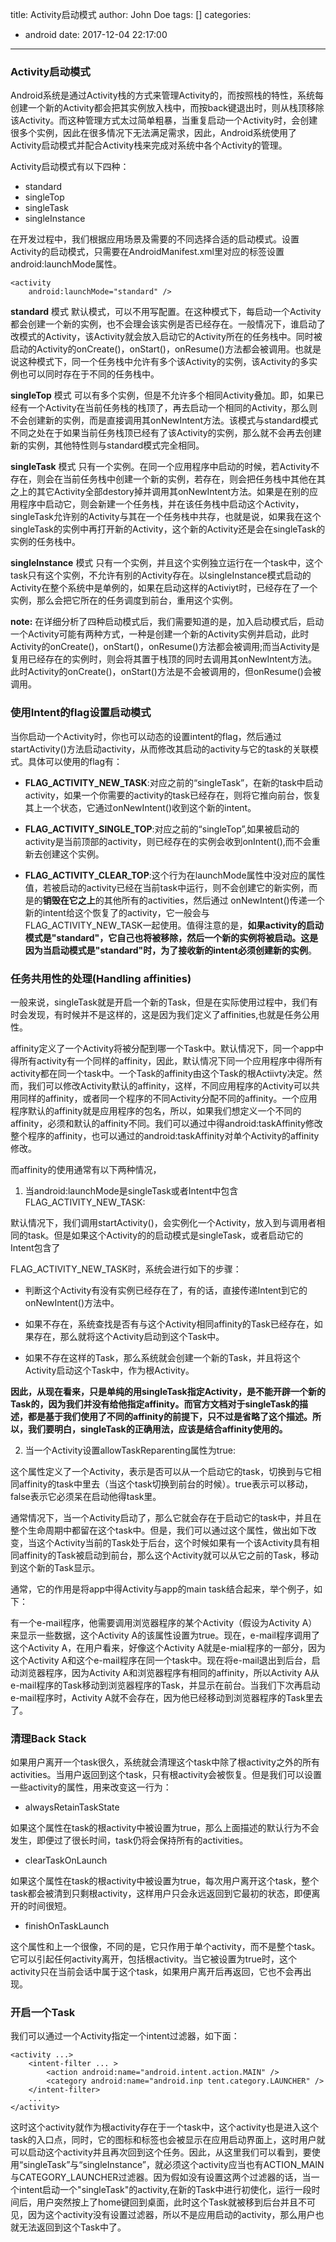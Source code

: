 title: Activity启动模式
author: John Doe
tags: []
categories:
  - android
date: 2017-12-04 22:17:00
---

### Activity启动模式

Android系统是通过Activity栈的方式来管理Activity的，而按照栈的特性，系统每创建一个新的Activity都会把其实例放入栈中，而按back键退出时，则从栈顶移除该Activity。而这种管理方式太过简单粗暴，当重复启动一个Activity时，会创建很多个实例，因此在很多情况下无法满足需求，因此，Android系统使用了Activity启动模式并配合Activity栈来完成对系统中各个Activity的管理。

Activity启动模式有以下四种：
* standard
* singleTop
* singleTask
* singleInstance

在开发过程中，我们根据应用场景及需要的不同选择合适的启动模式。设置Activity的启动模式，只需要在AndroidManifest.xml里对应的<activity>标签设置android:launchMode属性。

```
<activity   
    android:launchMode="standard" /> 
```
**standard** 模式
默认模式，可以不用写配置。在这种模式下，每启动一个Activity都会创建一个新的实例，也不会理会该实例是否已经存在。一般情况下，谁启动了改模式的Activity，该Activity就会放入启动它的Activity所在的任务栈中。同时被启动的Activity的onCreate()，onStart()，onResume()方法都会被调用。也就是说这种模式下，同一个任务栈中允许有多个该Activity的实例，该Activity的多实例也可以同时存在于不同的任务栈中。

**singleTop** 模式
可以有多个实例，但是不允许多个相同Activity叠加。即，如果已经有一个Activity在当前任务栈的栈顶了，再去启动一个相同的Activity，那么则不会创建新的实例，而是直接调用其onNewIntent方法。该模式与standard模式不同之处在于如果当前任务栈顶已经有了该Activity的实例，那么就不会再去创建新的实例，其他特性则与standard模式完全相同。

**singleTask** 模式
只有一个实例。在同一个应用程序中启动的时候，若Activity不存在，则会在当前任务栈中创建一个新的实例，若存在，则会把任务栈中其他在其之上的其它Activity全部destory掉并调用其onNewIntent方法。如果是在别的应用程序中启动它，则会新建一个任务栈，并在该任务栈中启动这个Activity，singleTask允许别的Activity与其在一个任务栈中共存，也就是说，如果我在这个singleTask的实例中再打开新的Activity，这个新的Activity还是会在singleTask的实例的任务栈中。

**singleInstance** 模式
只有一个实例，并且这个实例独立运行在一个task中，这个task只有这个实例，不允许有别的Activity存在。以singleInstance模式启动的Activity在整个系统中是单例的，如果在启动这样的Activiyt时，已经存在了一个实例，那么会把它所在的任务调度到前台，重用这个实例。

**note:** 在详细分析了四种启动模式后，我们需要知道的是，加入启动模式后，启动一个Activity可能有两种方式，一种是创建一个新的Activity实例并启动，此时Activity的onCreate()，onStart()，onResume()方法都会被调用;而当Activity是复用已经存在的实例时，则会将其置于栈顶的同时去调用其onNewIntent方法。此时Activity的onCreate()，onStart()方法是不会被调用的，但onResume()会被调用。

### 使用Intent的flag设置启动模式

当你启动一个Activity时，你也可以动态的设置intent的flag，然后通过startActivity()方法启动activity，从而修改其启动的activity与它的task的关联模式。具体可以使用的flag有：

*  **FLAG_ACTIVITY_NEW_TASK**:对应之前的“singleTask”，在新的task中启动activity，如果一个你需要的activity的task已经存在，则将它推向前台，恢复其上一个状态，它通过onNewIntent()收到这个新的intent。

*  **FLAG_ACTIVITY_SINGLE_TOP**:对应之前的“singleTop”,如果被启动的activity是当前顶部的activity，则已经存在的实例会收到onIntent(),而不会重新去创建这个实例。

*  **FLAG_ACTIVITY_CLEAR_TOP**:这个行为在launchMode属性中没对应的属性值，若被启动的activity已经在当前task中运行，则不会创建它的新实例，而是的**销毁在它之上**的其他所有的activities，然后通过 onNewIntent()传递一个新的intent给这个恢复了的activity，它一般会与FLAG_ACTIVITY_NEW_TASK一起使用。值得注意的是，**如果activity的启动模式是"standard"，它自己也将被移除，然后一个新的实例将被启动。这是因为当启动模式是"standard"时，为了接收新的intent必须创建新的实例**。

### 任务共用性的处理(Handling affinities)

一般来说，singleTask就是开启一个新的Task，但是在实际使用过程中，我们有时会发现，有时候并不是这样的，这是因为我们定义了affinities,也就是任务公用性。

affinity定义了一个Activity将被分配到哪一个Task中。默认情况下，同一个app中得所有activity有一个同样的affinity，因此，默认情况下同一个应用程序中得所有activity都在同一个task中。一个Task的affinity由这个Task的根Actiivty决定。然而，我们可以修改Activity默认的affinity，这样，不同应用程序的Activity可以共用同样的affinity，或者同一个程序的不同Activity分配不同的affinity。一个应用程序默认的affinity就是应用程序的包名，所以，如果我们想定义一个不同的affinity，必须和默认的affinity不同。我们可以通过<application>中得android:taskAffinity修改整个程序的affinity，也可以通过<activity>的android:taskAffinity对单个Activity的affinity修改。

而affinity的使用通常有以下两种情况，

1.  当android:launchMode是singleTask或者Intent中包含FLAG_ACTIVITY_NEW_TASK:

默认情况下，我们调用startActivity()，会实例化一个Activity，放入到与调用者相同的task。但是如果这个Activity的的启动模式是singleTask，或者启动它的Intent包含了

FLAG_ACTIVITY_NEW_TASK时，系统会进行如下的步骤：

*   判断这个Activity有没有实例已经存在了，有的话，直接传递Intent到它的onNewIntent()方法中。

*   如果不存在，系统查找是否有与这个Activity相同affinity的Task已经存在，如果存在，那么就将这个Activity启动到这个Task中。

*   如果不存在这样的Task，那么系统就会创建一个新的Task，并且将这个Activity启动这个Task中，作为根Activity。

**因此，从现在看来，只是单纯的用singleTask指定Activity，是不能开辟一个新的Task的，因为我们并没有给他指定affinity。而官方文档对于singleTask的描述，都是基于我们使用了不同的affinity的前提下，只不过是省略了这个描述。所以，我们要明白，singleTask的正确用法，应该是结合affinity使用的。**

2.  当一个Activity设置allowTaskReparenting属性为true:

这个属性定义了一个Activity，表示是否可以从一个启动它的task，切换到与它相同affinity的task中里去（当这个task切换到前台的时候）。true表示可以移动，false表示它必须呆在启动他得task里。

通常情况下，当一个Activity启动了，那么它就会存在于启动它的task中，并且在整个生命周期中都留在这个task中。但是，我们可以通过这个属性，做出如下改变，当这个Activity当前的Task处于后台，这个时候如果有一个该Activity具有相同affinity的Task被启动到前台，那么这个Activity就可以从它之前的Task，移动到这个新的Task显示。

通常，它的作用是将app中得Activity与app的main task结合起来，举个例子，如下：

有一个e-mail程序，他需要调用浏览器程序的某个Activity（假设为Activity A）来显示一些数据，这个Activity A的该属性设置为true。现在，e-mail程序调用了这个Activity A，在用户看来，好像这个Activity A就是e-mial程序的一部分，因为这个Activity A和这个e-mail程序在同一个task中。现在将e-mail退出到后台，启动浏览器程序，因为Activity  A和浏览器程序有相同的affinity，所以Activity A从e-mail程序的Task移动到浏览器程序的Task，并显示在前台。当我们下次再启动e-mail程序时，Activity A就不会存在，因为他已经移动到浏览器程序的Task里去了。

### 清理Back Stack

如果用户离开一个task很久，系统就会清理这个task中除了根activity之外的所有activities。当用户返回到这个task，只有根activity会被恢复。但是我们可以设置一些activity的属性，用来改变这一行为：

*   alwaysRetainTaskState

如果这个属性在task的根activity中被设置为true，那么上面描述的默认行为不会发生，即便过了很长时间，task仍将会保持所有的activities。

*   clearTaskOnLaunch

如果这个属性在task的根activity中被设置为true，每次用户离开这个task，整个task都会被清到只剩根activity，这样用户只会永远返回到它最初的状态，即便离开的时间很短。

*   finishOnTaskLaunch

这个属性和上一个很像，不同的是，它只作用于单个activity，而不是整个task。它可以引起任何activity离开，包括根activity。当它被设置为true时，这个activity只在当前会话中属于这个task，如果用户离开后再返回，它也不会再出现。

### 开启一个Task

我们可以通过一个Activity指定一个intent过滤器，如下面：

```
<activity ...>
    <intent-filter ... >
        <action android:name="android.intent.action.MAIN" />
        <category android:name="android.inp tent.category.LAUNCHER" />
    </intent-filter>
    ...
</activity>

```
这时这个activity就作为根activity存在于一个task中，这个activity也是进入这个task的入口点，同时，它的图标和标签也会被显示在应用启动界面上，这时用户就可以启动这个activity并且再次回到这个任务。因此，从这里我们可以看到，要使用“singleTask”与“singleInstance”，就必须这个activity应当也有ACTION_MAIN与CATEGORY_LAUNCHER过滤器。因为假如没有设置这两个过滤器的话，当一个intent启动一个"singleTask"的activity,在新的Task中进行初使化，运行一段时间后，用户突然按上了home键回到桌面，此时这个Task就被移到后台并且不可见，因为这个activity没有设置过滤器，所以不是应用启动的activity，那么用户也就无法返回到这个Task中了。
